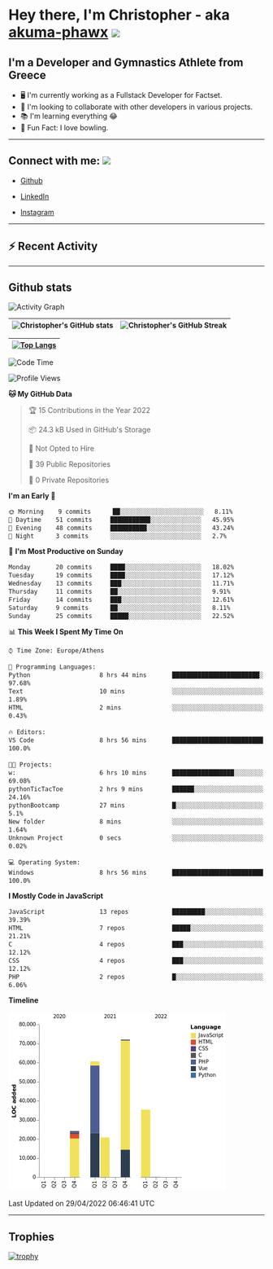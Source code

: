 # Hey there, I'm Christopher - aka [akuma-phawx](https://github.com/akuma-phawx) <img src = "https://raw.githubusercontent.com/MartinHeinz/MartinHeinz/master/wave.gif" width = 50px>

## I'm a Developer and Gymnastics Athlete from Greece

- 🖥️ I'm currently working as a Fullstack Developer for Factset.
- 🤲 I'm looking to collaborate with other developers in various projects.
- 📚 I'm learning everything 😂
- 🎳 Fun Fact: I love bowling.

---

## Connect with me: <img src='https://raw.githubusercontent.com/ShahriarShafin/ShahriarShafin/main/Assets/handshake.gif' width="100px">

- [Github](https://github.com/akuma-phawx)

- [LinkedIn](https://www.linkedin.com/in/christopher-vradis-3b9a68151/)

- [Instagram](https://www.instagram.com/chris.vrd_sw/)

---

## ⚡ Recent Activity

<!--START_SECTION:activity-->
<!--END_SECTION:activity-->

---

## Github stats

![Activity Graph](https://activity-graph.herokuapp.com/graph?username=akuma-phawx&theme=dracula)

| ![Christopher's GitHub stats](https://github-readme-stats.vercel.app/api?username=akuma-phawx&show_icons=true&theme=dracula) | ![Christopher's GitHub Streak](https://github-readme-streak-stats.herokuapp.com/?user=akuma-phawx&theme=dracula) |
| ---------------------------------------------------------------------------------------------------------------------------- | ---------------------------------------------------------------------------------------------------------------- |

| [![Top Langs](https://github-readme-stats.vercel.app/api/top-langs/?username=akuma-phawx&show_icons=true&theme=radical)](https://github.com/akuma-phawx/github-readme-stats) |
| ---------------------------------------------------------------------------------------------------------------------------------------------------------------------------- |

<!--START_SECTION:waka-->
![Code Time](http://img.shields.io/badge/Code%20Time-47%20hrs%2012%20mins-blue)

![Profile Views](http://img.shields.io/badge/Profile%20Views-0-blue)

**🐱 My GitHub Data** 

> 🏆 15 Contributions in the Year 2022
 > 
> 📦 24.3 kB Used in GitHub's Storage 
 > 
> 🚫 Not Opted to Hire
 > 
> 📜 39 Public Repositories 
 > 
> 🔑 0 Private Repositories  
 > 
**I'm an Early 🐤** 

```text
🌞 Morning    9 commits      ██░░░░░░░░░░░░░░░░░░░░░░░   8.11% 
🌆 Daytime    51 commits     ███████████░░░░░░░░░░░░░░   45.95% 
🌃 Evening    48 commits     ██████████░░░░░░░░░░░░░░░   43.24% 
🌙 Night      3 commits      ░░░░░░░░░░░░░░░░░░░░░░░░░   2.7%

```
📅 **I'm Most Productive on Sunday** 

```text
Monday       20 commits     ████░░░░░░░░░░░░░░░░░░░░░   18.02% 
Tuesday      19 commits     ████░░░░░░░░░░░░░░░░░░░░░   17.12% 
Wednesday    13 commits     ███░░░░░░░░░░░░░░░░░░░░░░   11.71% 
Thursday     11 commits     ██░░░░░░░░░░░░░░░░░░░░░░░   9.91% 
Friday       14 commits     ███░░░░░░░░░░░░░░░░░░░░░░   12.61% 
Saturday     9 commits      ██░░░░░░░░░░░░░░░░░░░░░░░   8.11% 
Sunday       25 commits     █████░░░░░░░░░░░░░░░░░░░░   22.52%

```


📊 **This Week I Spent My Time On** 

```text
⌚︎ Time Zone: Europe/Athens

💬 Programming Languages: 
Python                   8 hrs 44 mins       ████████████████████████░   97.68% 
Text                     10 mins             ░░░░░░░░░░░░░░░░░░░░░░░░░   1.89% 
HTML                     2 mins              ░░░░░░░░░░░░░░░░░░░░░░░░░   0.43%

🔥 Editors: 
VS Code                  8 hrs 56 mins       █████████████████████████   100.0%

🐱‍💻 Projects: 
w:                       6 hrs 10 mins       █████████████████░░░░░░░░   69.08% 
pythonTicTacToe          2 hrs 9 mins        ██████░░░░░░░░░░░░░░░░░░░   24.16% 
pythonBootcamp           27 mins             █░░░░░░░░░░░░░░░░░░░░░░░░   5.1% 
New folder               8 mins              ░░░░░░░░░░░░░░░░░░░░░░░░░   1.64% 
Unknown Project          0 secs              ░░░░░░░░░░░░░░░░░░░░░░░░░   0.02%

💻 Operating System: 
Windows                  8 hrs 56 mins       █████████████████████████   100.0%

```

**I Mostly Code in JavaScript** 

```text
JavaScript               13 repos            █████████░░░░░░░░░░░░░░░░   39.39% 
HTML                     7 repos             █████░░░░░░░░░░░░░░░░░░░░   21.21% 
C                        4 repos             ███░░░░░░░░░░░░░░░░░░░░░░   12.12% 
CSS                      4 repos             ███░░░░░░░░░░░░░░░░░░░░░░   12.12% 
PHP                      2 repos             █░░░░░░░░░░░░░░░░░░░░░░░░   6.06%

```


**Timeline**

![Chart not found](https://raw.githubusercontent.com/akuma-phawx/akuma-phawx/main/charts/bar_graph.png) 


 Last Updated on 29/04/2022 06:46:41 UTC
<!--END_SECTION:waka-->

---

## Trophies

[![trophy](https://github-profile-trophy.vercel.app/?username=akuma-phawx&theme=onedark)](https://github.com/ryo-ma/github-profile-trophy)
